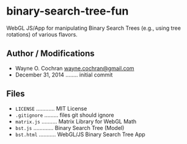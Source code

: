 binary-search-tree-fun
======================

WebGL JS/App for manipulating Binary Search Trees (e.g., using tree rotations) of various flavors.

## Author / Modifications

  * Wayne O. Cochran <wayne.cochran@gmail.com>
  * December 31, 2014 ........ initial commit

## Files

  * `LICENSE` ............ MIT License
  * `.gitignore` ......... files git should ignore
  * `matrix.js` .......... Matrix Library for WebGL Math
  * `bst.js` ............. Binary Search Tree (Model)
  * `bst.html` ........... WebGL/JS Binary Search Tree App
